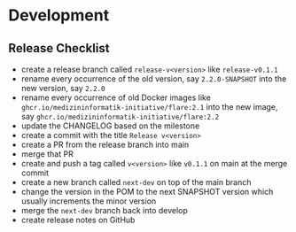# Development

## Release Checklist

* create a release branch called `release-v<version>` like `release-v0.1.1`
* rename every occurrence of the old version, say `2.2.0-SNAPSHOT` into the new version, say `2.2.0` 
* rename every occurrence of old Docker images like `ghcr.io/medizininformatik-initiative/flare:2.1` into the new image, say `ghcr.io/medizininformatik-initiative/flare:2.2`
* update the CHANGELOG based on the milestone
* create a commit with the title `Release v<version>`
* create a PR from the release branch into main
* merge that PR
* create and push a tag called `v<version>` like `v0.1.1` on main at the merge commit
* create a new branch called `next-dev` on top of the main branch
* change the version in the POM to the next SNAPSHOT version which usually increments the minor version  
* merge the `next-dev` branch back into develop
* create release notes on GitHub
